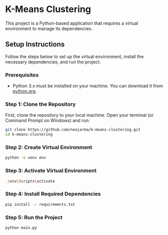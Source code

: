# K-Means Clustering

This project is a Python-based application that requires a virtual environment to manage its dependencies.

## Setup Instructions

Follow the steps below to set up the virtual environment, install the necessary dependencies, and run the project.

### Prerequisites

- Python 3.x must be installed on your machine. You can download it from [python.org](https://www.python.org/downloads/).

### Step 1: Clone the Repository

First, clone the repository to your local machine. Open your terminal (or Command Prompt on Windows) and run:

```sh
git clone https://github.com/neojarma/k-means-clustering.git
cd k-means-clustering
```

### Step 2: Create Virtual Environment

```sh
python -m venv env
```

### Step 3: Activate Virtual Environment

```sh
.\env\Scripts\activate
```

### Step 4: Install Required Dependencies

```sh
pip install -r requirements.txt
```

### Step 5: Run the Project

```sh
python main.py
```
